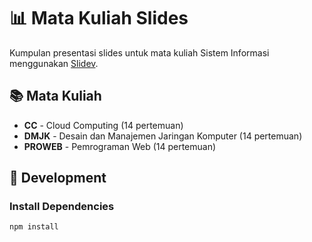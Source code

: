# 📊 Mata Kuliah Slides

Kumpulan presentasi slides untuk mata kuliah Sistem Informasi menggunakan [Slidev](https://sli.dev).

## 📚 Mata Kuliah

- **CC** - Cloud Computing (14 pertemuan)
- **DMJK** - Desain dan Manajemen Jaringan Komputer (14 pertemuan)  
- **PROWEB** - Pemrograman Web (14 pertemuan)

## 🚀 Development

### Install Dependencies
```bash
npm install